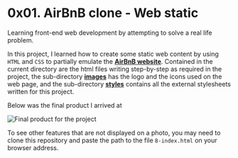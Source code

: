 # 0x01. AirBnB clone - Web static
Learning front-end web development by attempting to solve a real life problem.

In this project, I learned how to create some static web content by using `HTML` and `CSS` to partially emulate the [**AirBnB website**](https://www.airbnb.com). Contained in the current directory are the html files writing step-by-step as required in the project, the sub-directory [**images**](./images) has the logo and the icons used on the web page, and the sub-directory [**styles**](./styles) contains all the external stylesheets written for this project.

Below was the final product I arrived at

![Final product for the project](https://github.com/tpauldike/AirBnB_clone/blob/master/web_static/.screenshot/screenshots.png)

To see other features that are not displayed on a photo, you may need to clone this repository and paste the path to the file `8-index.html` on your browser address.
